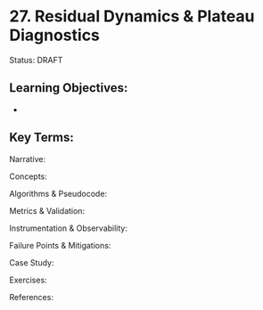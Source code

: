 # 27. Residual Dynamics & Plateau Diagnostics

Status: DRAFT

Learning Objectives:
- 
- 

Key Terms:
- 

Narrative:


Concepts:


Algorithms & Pseudocode:


Metrics & Validation:


Instrumentation & Observability:


Failure Points & Mitigations:


Case Study:


Exercises:


References:

